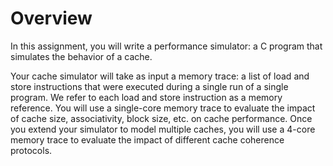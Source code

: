 # Overview

In this assignment, you will write a performance simulator: a C program that simulates the behavior of a cache.

Your cache simulator will take as input a memory trace: a list of load and store instructions that were executed during a single run of a single program. We refer to each load and store instruction as a memory reference. You will use a single-core memory trace to evaluate the impact of cache size, associativity, block size, etc. on cache performance. Once you extend your simulator to model multiple caches, you will use a 4-core memory trace to evaluate the impact of different cache coherence protocols.
